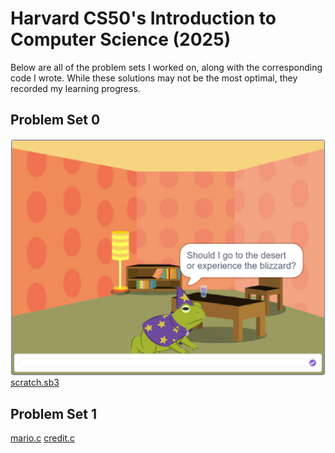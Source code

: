 # Harvard CS50's Introduction to Computer Science (2025)
Below are all of the problem sets I worked on, along with the corresponding code I wrote. While these solutions may not be the most optimal, they recorded my learning progress.
## Problem Set 0
![image](https://github.com/faitinchan/CS50x/blob/main/Screenshot%202025-02-21%20195923.png)
[scratch.sb3](https://scratch.mit.edu/projects/1134595594/)
## Problem Set 1
[mario.c](https://github.com/faitinchan/CS50x/blob/main/Problem_Set_1/mario.c)
[credit.c](https://github.com/faitinchan/CS50x/blob/main/Problem_Set_1/credit.c)
